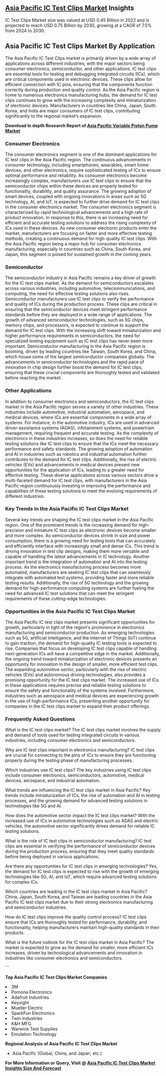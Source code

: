 <h2><a href="https://www.verifiedmarketreports.com/download-sample/?rid=490974&amp;utm_source=Github-Feb&amp;utm_medium=225" target="_blank">Asia Pacific IC Test Clips Market</a> Insights</h2><p>IC Test Clips Market size was valued at USD 0.45 Billion in 2022 and is projected to reach USD 0.75 Billion by 2030, growing at a CAGR of 7.5% from 2024 to 2030.</p><p><h2>Asia Pacific IC Test Clips Market By Application</h2> <p>The Asia Pacific IC Test Clips market is primarily driven by a wide array of applications across different industries, with the major sectors being consumer electronics, semiconductor, and other applications. IC test clips are essential tools for testing and debugging integrated circuits (ICs), which are critical components used in electronic devices. These clips allow for efficient connection with IC pins, ensuring that the components function correctly during production and quality control. As the Asia Pacific region is home to numerous electronics manufacturing hubs, the demand for IC test clips continues to grow with the increasing complexity and miniaturization of electronic devices. Manufacturers in countries like China, Japan, South Korea, and India are major consumers of IC test clips, contributing significantly to the regional market’s expansion. <p><strong>Download In depth Research Report of <a href="https://www.verifiedmarketreports.com/download-sample/?rid=236118&amp;utm_source=Pulse-Dec&amp;utm_medium=225" target="_blank">Asia Pacific Variable Piston Pump Market</a></strong></p></p> <h3>Consumer Electronics</h3> <p>The consumer electronics segment is one of the dominant applications for IC test clips in the Asia Pacific region. The continuous advancements in consumer technology, including smartphones, wearables, smart home devices, and other electronics, require sophisticated testing of ICs to ensure optimal performance and reliability. As consumer electronics become increasingly complex, manufacturers use IC test clips to ensure that the semiconductor chips within these devices are properly tested for functionality, durability, and quality assurance. The growing adoption of smart devices, coupled with ongoing innovations in areas such as 5G technology, AI, and IoT, is expected to further drive demand for IC test clips in the consumer electronics market. The consumer electronics segment is characterized by rapid technological advancements and a high rate of product innovation. In response to this, there is an increasing need for efficient and accurate testing solutions to address the rising complexity of ICs used in these devices. As new consumer electronic products enter the market, manufacturers are focusing on faster and more effective testing methods, creating a continuous demand for high-quality IC test clips. With the Asia Pacific region being a major hub for consumer electronics manufacturing, especially in countries such as China, South Korea, and Japan, this segment is poised for sustained growth in the coming years. <h3>Semiconductor</h3> <p>The semiconductor industry in Asia Pacific remains a key driver of growth for the IC test clips market. As the demand for semiconductors escalates across various industries, including automotive, telecommunications, and computing, the need for effective testing solutions also rises. Semiconductor manufacturers use IC test clips to verify the performance and quality of ICs during the production process. These clips are critical in ensuring that the semiconductor devices meet stringent performance standards before they are deployed in a wide range of applications. The growth of advanced semiconductor technologies, such as 5G chips, memory chips, and processors, is expected to continue to support the demand for IC test clips. With the increasing shift toward miniaturization and higher performance requirements in semiconductors, the need for specialized testing equipment such as IC test clips has never been more important. Semiconductor manufacturing in the Asia Pacific region is booming, driven by leading countries like Taiwan, South Korea, and China, which house some of the largest semiconductor companies globally. The advancements in semiconductor technologies and the rapid pace of innovation in chip design further boost the demand for IC test clips, ensuring that these crucial components are thoroughly tested and validated before reaching the market. <h3>Other Applications</h3> <p>In addition to consumer electronics and semiconductors, the IC test clips market in the Asia Pacific region serves a variety of other industries. These industries include automotive, industrial automation, aerospace, and medical devices, where ICs are essential components in a wide array of systems. For instance, in the automotive industry, ICs are used in advanced driver-assistance systems (ADAS), infotainment systems, and powertrain management, requiring frequent and accurate testing. As the complexity of electronics in these industries increases, so does the need for reliable testing solutions like IC test clips to ensure that the ICs meet the necessary performance and safety standards. The growing adoption of automation and AI in industries such as robotics and industrial automation further contributes to the demand for IC test clips. Additionally, the rise of electric vehicles (EVs) and advancements in medical devices present new opportunities for the application of ICs, leading to a greater need for effective testing. These diverse applications across various sectors drive a multi-faceted demand for IC test clips, with manufacturers in the Asia Pacific region continuously investing in improving the performance and capabilities of these testing solutions to meet the evolving requirements of different industries. <h3>Key Trends in the Asia Pacific IC Test Clips Market</h3> <p>Several key trends are shaping the IC test clips market in the Asia Pacific region. One of the prominent trends is the increasing demand for high-precision and miniature IC test clips as electronic devices become smaller and more complex. As semiconductor devices shrink in size and power consumption, there is a growing need for testing tools that can accurately and efficiently interface with increasingly small and dense ICs. This trend is driving innovation in test clip designs, making them more versatile and capable of handling the latest advancements in IC technology. Another important trend is the integration of automation and AI into the testing process. As the electronics manufacturing process becomes more automated, manufacturers are seeking IC test clips that can seamlessly integrate with automated test systems, providing faster and more reliable testing results. Additionally, the rise of 5G technology and the growing demand for high-performance computing systems are further fueling the need for advanced IC test solutions that can meet the stringent requirements of these cutting-edge technologies. <h3>Opportunities in the Asia Pacific IC Test Clips Market</h3> <p>The Asia Pacific IC test clips market presents significant opportunities for growth, particularly in light of the region's prominence in electronics manufacturing and semiconductor production. As emerging technologies such as 5G, artificial intelligence, and the Internet of Things (IoT) continue to gain traction, the demand for high-quality IC testing tools is expected to rise. Companies that focus on developing IC test clips capable of handling next-generation ICs will have a competitive edge in the market. Additionally, the ongoing trend toward miniaturization of electronic devices presents an opportunity for innovation in the design of smaller, more efficient test clips. The expanding automotive sector, particularly with the rise of electric vehicles (EVs) and autonomous driving technologies, also provides a promising opportunity for the IC test clips market. The increased use of ICs in these applications requires precise and reliable testing solutions to ensure the safety and functionality of the systems involved. Furthermore, industries such as aerospace and medical devices are experiencing growth in the use of high-performance ICs, presenting another opportunity for companies in the IC test clips market to expand their product offerings. <h3>Frequently Asked Questions</h3> <p>What is the IC test clips market? The IC test clips market involves the supply and demand of tools used for testing integrated circuits in various industries, including consumer electronics and semiconductors.</p> <p>Why are IC test clips important in electronics manufacturing? IC test clips are crucial for connecting to the pins of ICs to ensure they are functioning properly during the testing phase of manufacturing processes.</p> <p>Which industries use IC test clips? The key industries using IC test clips include consumer electronics, semiconductors, automotive, medical devices, aerospace, and industrial automation.</p> <p>What trends are influencing the IC test clips market in Asia Pacific? Key trends include miniaturization of ICs, the rise of automation and AI in testing processes, and the growing demand for advanced testing solutions in technologies like 5G and AI.</p> <p>How does the automotive sector impact the IC test clips market? With the increased use of ICs in automotive technologies such as ADAS and electric vehicles, the automotive sector significantly drives demand for reliable IC testing solutions.</p> <p>What is the role of IC test clips in semiconductor manufacturing? IC test clips are essential in verifying the performance of semiconductor devices during the production process, ensuring that they meet quality standards before being deployed in various applications.</p> <p>Are there any opportunities for IC test clips in emerging technologies? Yes, the demand for IC test clips is expected to rise with the growth of emerging technologies like 5G, AI, and IoT, which require advanced testing solutions for complex ICs.</p> <p>Which countries are leading in the IC test clips market in Asia Pacific? China, Japan, South Korea, and Taiwan are leading countries in the Asia Pacific IC test clips market due to their strong electronics manufacturing and semiconductor industries.</p> <p>How do IC test clips improve the quality control process? IC test clips ensure that ICs are thoroughly tested for performance, durability, and functionality, helping manufacturers maintain high-quality standards in their products.</p> <p>What is the future outlook for the IC test clips market in Asia Pacific? The market is expected to grow as the demand for smaller, more efficient ICs increases, driven by technological advancements and innovation in industries like consumer electronics and semiconductors.</p> ```</p><p><strong>Top Asia Pacific IC Test Clips Market Companies</strong></p><div data-test-id=""><p><li>3M</li><li> Pomona Electronics</li><li> Adafruit Industries</li><li> Keysight</li><li> Mueller Electric</li><li> SparkFun Electronics</li><li> Twin Industries</li><li> K&H MFG</li><li> Warwick Test Supplies</li><li> Emulation Technology</li></p><div><strong>Regional Analysis of&nbsp;Asia Pacific IC Test Clips Market</strong></div><ul><li dir="ltr"><p dir="ltr">Asia Pacific (Global, China, and Japan, etc.)</p></li></ul><p><strong>For More Information or Query, Visit @&nbsp;</strong><strong><a href="https://www.verifiedmarketreports.com/product/ic-test-clips-market/?utm_source=Github-Feb&amp;utm_medium=225" target="_blank">Asia Pacific IC Test Clips Market Insights Size And Forecast</a></strong></p></div><h2>&nbsp;</h2><div data-test-id="">&nbsp;</div>
